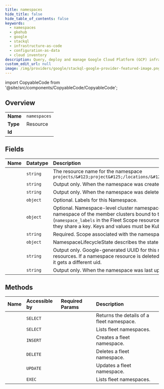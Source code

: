 ```yaml
---
title: namespaces
hide_title: false
hide_table_of_contents: false
keywords:
  - namespaces
  - gkehub
  - google    
  - stackql
  - infrastructure-as-code
  - configuration-as-data
  - cloud inventory
description: Query, deploy and manage Google Cloud Platform (GCP) infrastructure and resources using SQL
custom_edit_url: null
image: /img/providers/google/stackql-google-provider-featured-image.png
---
```


import CopyableCode from '@site/src/components/CopyableCode/CopyableCode';




## Overview
<table><tbody>
<tr><td><b>Name</b></td><td><code>namespaces</code></td></tr>
<tr><td><b>Type</b></td><td>Resource</td></tr>
<tr><td><b>Id</b></td><td><CopyableCode code="google.gkehub.namespaces" /></td></tr>
</tbody></table>

## Fields
| Name | Datatype | Description |
|:-----|:---------|:------------|
| <CopyableCode code="name" /> | `string` | The resource name for the namespace `projects/&#123;project&#125;/locations/&#123;location&#125;/namespaces/&#123;namespace&#125;` |
| <CopyableCode code="createTime" /> | `string` | Output only. When the namespace was created. |
| <CopyableCode code="deleteTime" /> | `string` | Output only. When the namespace was deleted. |
| <CopyableCode code="labels" /> | `object` | Optional. Labels for this Namespace. |
| <CopyableCode code="namespaceLabels" /> | `object` | Optional. Namespace-level cluster namespace labels. These labels are applied to the related namespace of the member clusters bound to the parent Scope. Scope-level labels (`namespace_labels` in the Fleet Scope resource) take precedence over Namespace-level labels if they share a key. Keys and values must be Kubernetes-conformant. |
| <CopyableCode code="scope" /> | `string` | Required. Scope associated with the namespace |
| <CopyableCode code="state" /> | `object` | NamespaceLifecycleState describes the state of a Namespace resource. |
| <CopyableCode code="uid" /> | `string` | Output only. Google-generated UUID for this resource. This is unique across all namespace resources. If a namespace resource is deleted and another resource with the same name is created, it gets a different uid. |
| <CopyableCode code="updateTime" /> | `string` | Output only. When the namespace was last updated. |
## Methods
| Name | Accessible by | Required Params | Description |
|:-----|:--------------|:----------------|:------------|
| <CopyableCode code="projects_locations_scopes_namespaces_get" /> | `SELECT` | <CopyableCode code="locationsId, namespacesId, projectsId, scopesId" /> | Returns the details of a fleet namespace. |
| <CopyableCode code="projects_locations_scopes_namespaces_list" /> | `SELECT` | <CopyableCode code="locationsId, projectsId, scopesId" /> | Lists fleet namespaces. |
| <CopyableCode code="projects_locations_scopes_namespaces_create" /> | `INSERT` | <CopyableCode code="locationsId, projectsId, scopesId" /> | Creates a fleet namespace. |
| <CopyableCode code="projects_locations_scopes_namespaces_delete" /> | `DELETE` | <CopyableCode code="locationsId, namespacesId, projectsId, scopesId" /> | Deletes a fleet namespace. |
| <CopyableCode code="projects_locations_scopes_namespaces_patch" /> | `UPDATE` | <CopyableCode code="locationsId, namespacesId, projectsId, scopesId" /> | Updates a fleet namespace. |
| <CopyableCode code="_projects_locations_scopes_namespaces_list" /> | `EXEC` | <CopyableCode code="locationsId, projectsId, scopesId" /> | Lists fleet namespaces. |

